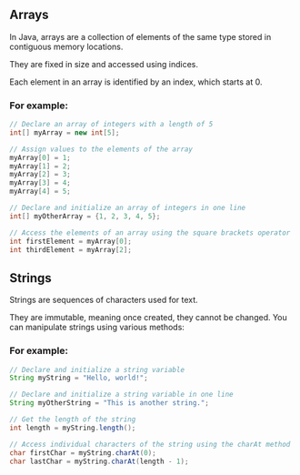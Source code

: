 ## Arrays
In Java, arrays are a collection of elements of the same type stored in contiguous memory locations. 

They are fixed in size and accessed using indices.

Each element in an array is identified by an index, which starts at 0.

### For example:
```java
// Declare an array of integers with a length of 5
int[] myArray = new int[5];

// Assign values to the elements of the array
myArray[0] = 1;
myArray[1] = 2;
myArray[2] = 3;
myArray[3] = 4;
myArray[4] = 5;

// Declare and initialize an array of integers in one line
int[] myOtherArray = {1, 2, 3, 4, 5};

// Access the elements of an array using the square brackets operator
int firstElement = myArray[0];
int thirdElement = myArray[2];
```


## Strings
Strings are sequences of characters used for text. 

They are immutable, meaning once created, they cannot be changed. You can manipulate strings using various methods:

### For example:
```java
// Declare and initialize a string variable
String myString = "Hello, world!";

// Declare and initialize a string variable in one line
String myOtherString = "This is another string.";

// Get the length of the string
int length = myString.length();

// Access individual characters of the string using the charAt method
char firstChar = myString.charAt(0);
char lastChar = myString.charAt(length - 1);
```
